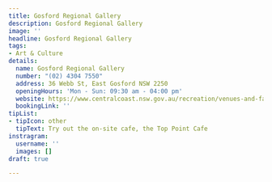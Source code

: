 ```yaml
---
title: Gosford Regional Gallery
description: Gosford Regional Gallery
image: ''
headline: Gosford Regional Gallery
tags:
- Art & Culture
details:
  name: Gosford Regional Gallery
  number: "(02) 4304 7550"
  address: 36 Webb St, East Gosford NSW 2250
  openingHours: 'Mon - Sun: 09:30 am - 04:00 pm'
  website: https://www.centralcoast.nsw.gov.au/recreation/venues-and-facilities/galleries/gosford-regional-gallery/
  bookingLink: ''
tipList:
- tipIcon: other
  tipText: Try out the on-site cafe, the Top Point Cafe
instragram:
  username: ''
  images: []
draft: true

---
```

